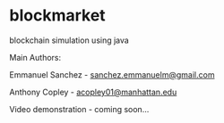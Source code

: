 # blockmarket
blockchain simulation using java

Main Authors:

Emmanuel Sanchez - sanchez.emmanuelm@gmail.com

Anthony Copley - acopley01@manhattan.edu


Video demonstration - coming soon...
